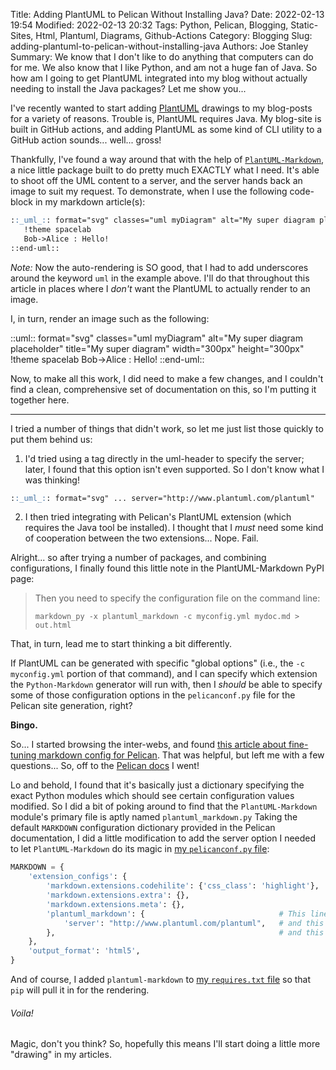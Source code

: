 Title: Adding PlantUML to Pelican Without Installing Java?
Date: 2022-02-13 19:54
Modified: 2022-02-13 20:32
Tags: Python, Pelican, Blogging, Static-Sites, Html, Plantuml, Diagrams, Github-Actions
Category: Blogging
Slug: adding-plantuml-to-pelican-without-installing-java
Authors: Joe Stanley
Summary: We know that I don't like to do anything that computers can do for me. We also know that I like Python, and am not a huge fan of Java. So how am I going to get PlantUML integrated into my blog without actually needing to install the Java packages? Let me show you...

I've recently wanted to start adding [PlantUML](https://plantuml.com/) drawings to my blog-posts for a variety of reasons.
Trouble is, PlantUML requires Java. My blog-site is built in GitHub actions, and adding PlantUML as some kind of CLI
utility to a GitHub action sounds... well... gross!

Thankfully, I've found a way around that with the help of [`PlantUML-Markdown`](https://pypi.org/project/plantuml-markdown/),
a nice little package built to do pretty much EXACTLY what I need. It's able to shoot off the UML content to a server,
and the server hands back an image to suit my request. To demonstrate, when I use the following code-block in my markdown
article(s):

```markdown
::_uml_:: format="svg" classes="uml myDiagram" alt="My super diagram placeholder" title="My super diagram" width="300px" height="300px"
   !theme spacelab
   Bob->Alice : Hello!
::end-uml::
```

*Note:* Now the auto-rendering is SO good, that I had to add underscores around the keyword `uml` in the example above. I'll do that
throughout this article in places where I *don't* want the PlantUML to actually render to an image.

I, in turn, render an image such as the following:

::uml:: format="svg" classes="uml myDiagram" alt="My super diagram placeholder" title="My super diagram" width="300px" height="300px"
   !theme spacelab
   Bob->Alice : Hello!
::end-uml::

Now, to make all this work, I did need to make a few changes, and I couldn't find a clean, comprehensive set of documentation on this,
so I'm putting it together here.

-----

I tried a number of things that didn't work, so let me just list those quickly to put them behind us:

1. I'd tried using a tag directly in the uml-header to specify the server; later, I found that this option isn't even supported. So I
don't know what I was thinking!

```markdown
::_uml_:: format="svg" ... server="http://www.plantuml.com/plantuml"
```

2. I then tried integrating with Pelican's PlantUML extension (which requires the Java tool be installed). I thought that I *must*
need some kind of cooperation between the two extensions... Nope. Fail.

Alright... so after trying a number of packages, and combining configurations, I finally found this little note in the PlantUML-Markdown
PyPI page:

> Then you need to specify the configuration file on the command line:
>
> `markdown_py -x plantuml_markdown -c myconfig.yml mydoc.md > out.html`

That, in turn, lead me to start thinking a bit differently.

If PlantUML can be generated with specific "global options" (i.e., the `-c myconfig.yml` portion of that command), and I can specify
which extension the `Python-Markdown` generator will run with, then I *should* be able to specify some of those configuration options
in the `pelicanconf.py` file for the Pelican site generation, right?

**Bingo.**

So... I started browsing the inter-webs, and found
[this article about fine-tuning markdown config for Pelican](https://jackdewinter.github.io/2019/10/16/fine-tuning-pelican-markdown-configuration/).
That was helpful, but left me with a few questions... So, off to the [Pelican docs](https://docs.getpelican.com/en/latest/settings.html) I went!

Lo and behold, I found that it's basically just a dictionary specifying the exact Python modules which should see certain configuration
values modified. So I did a bit of poking around to find that the `PlantUML-Markdown` module's primary file is aptly named `plantuml_markdown.py`
Taking the default `MARKDOWN` configuration dictionary provided in the Pelican documentation, I did a little modification to add the
server option I needed to let `PlantUML-Markdown` do its magic in
[my `pelicanconf.py` file](https://github.com/engineerjoe440/stanley-solutions-blog/blob/master/pelicanconf.py):

```python
MARKDOWN = {
    'extension_configs': {
        'markdown.extensions.codehilite': {'css_class': 'highlight'},
        'markdown.extensions.extra': {},
        'markdown.extensions.meta': {},
        'plantuml_markdown': {                              # This line,
            'server': "http://www.plantuml.com/plantuml",   # and this one,
        },                                                  # and this one, were what I changed from the default.
    },
    'output_format': 'html5',
}
```

And of course, I added `plantuml-markdown` to [my `requires.txt` file](https://github.com/engineerjoe440/stanley-solutions-blog/blob/master/requires.txt)
so that `pip` will pull it in for the rendering.

###### Voila!

Magic, don't you think? So, hopefully this means I'll start doing a little more "drawing" in my articles.
